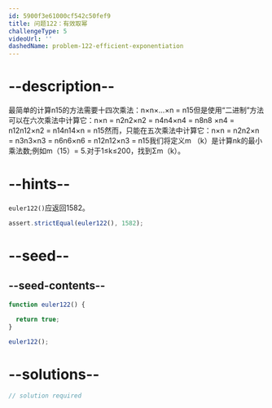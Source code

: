 ```yaml
---
id: 5900f3e61000cf542c50fef9
title: 问题122：有效取幂
challengeType: 5
videoUrl: ''
dashedName: problem-122-efficient-exponentiation
---
```


# --description--

最简单的计算n15的方法需要十四次乘法：n×n×...×n = n15但是使用“二进制”方法可以在六次乘法中计算它：n×n = n2n2×n2 = n4n4×n4 = n8n8 ×n4 = n12n12×n2 = n14n14×n = n15然而，只能在五次乘法中计算它：n×n = n2n2×n = n3n3×n3 = n6n6×n6 = n12n12×n3 = n15我们将定义m （k）是计算nk的最小乘法数;例如m（15）= 5.对于1≤k≤200，找到Σm（k）。

# --hints--

`euler122()`应返回1582。

```js
assert.strictEqual(euler122(), 1582);
```

# --seed--

## --seed-contents--

```js
function euler122() {

  return true;
}

euler122();
```

# --solutions--

```js
// solution required
```
